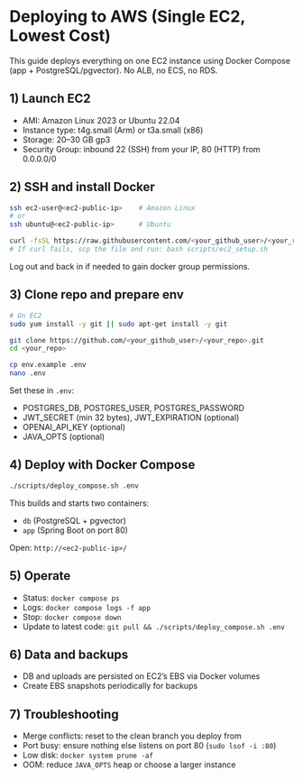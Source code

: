# Deploying to AWS (Single EC2, Lowest Cost)

This guide deploys everything on one EC2 instance using Docker Compose (app + PostgreSQL/pgvector). No ALB, no ECS, no RDS.

## 1) Launch EC2
- AMI: Amazon Linux 2023 or Ubuntu 22.04
- Instance type: t4g.small (Arm) or t3a.small (x86)
- Storage: 20–30 GB gp3
- Security Group: inbound 22 (SSH) from your IP, 80 (HTTP) from 0.0.0.0/0

## 2) SSH and install Docker
```bash
ssh ec2-user@<ec2-public-ip>    # Amazon Linux
# or
ssh ubuntu@<ec2-public-ip>      # Ubuntu

curl -fsSL https://raw.githubusercontent.com/<your_github_user>/<your_repo>/main/scripts/ec2_setup.sh | bash
# If curl fails, scp the file and run: bash scripts/ec2_setup.sh
```
Log out and back in if needed to gain docker group permissions.

## 3) Clone repo and prepare env
```bash
# On EC2
sudo yum install -y git || sudo apt-get install -y git

git clone https://github.com/<your_github_user>/<your_repo>.git
cd <your_repo>

cp env.example .env
nano .env
```
Set these in `.env`:
- POSTGRES_DB, POSTGRES_USER, POSTGRES_PASSWORD
- JWT_SECRET (min 32 bytes), JWT_EXPIRATION (optional)
- OPENAI_API_KEY (optional)
- JAVA_OPTS (optional)

## 4) Deploy with Docker Compose
```bash
./scripts/deploy_compose.sh .env
```
This builds and starts two containers:
- `db` (PostgreSQL + pgvector)
- `app` (Spring Boot on port 80)

Open: `http://<ec2-public-ip>/`

## 5) Operate
- Status: `docker compose ps`
- Logs: `docker compose logs -f app`
- Stop: `docker compose down`
- Update to latest code: `git pull && ./scripts/deploy_compose.sh .env`

## 6) Data and backups
- DB and uploads are persisted on EC2’s EBS via Docker volumes
- Create EBS snapshots periodically for backups

## 7) Troubleshooting
- Merge conflicts: reset to the clean branch you deploy from
- Port busy: ensure nothing else listens on port 80 (`sudo lsof -i :80`)
- Low disk: `docker system prune -af`
- OOM: reduce `JAVA_OPTS` heap or choose a larger instance
